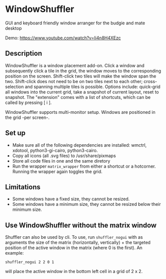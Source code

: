 # WindowShuffler

GUI and keyboard friendly window arranger for the budgie and mate desktop

Demo: https://www.youtube.com/watch?v=Ii4n8H4XEzc

## Description
WindowShuffler is a window placement add-on. Click a window and subsequently click a tile in the grid, the window moves to the corresponding position on the screen. Shift-click two tiles will make the window span the two. Shift-click does not need to be on two tiles next to each other; cross- selection and spanning multiple tiles is possible.
Options include: quick-grid all windows into the current grid, take a snapshot of current layout, reset to snapshot.
The "extension" comes with a list of shortcuts, which can be called by pressing [ i ].

WindowShuffler supports multi-monitor setup. Windows are positioned in the grid -per screen-.

## Set up
- Make sure all of the following dependencies are installed: wmctrl, xdotool, python3-gi-cairo, python3-cairo.
- Copy all icons (all .svg files) to /usr/share/pixmaps
- Store all code files in one and the same diretory
- Run the wrapper `matrix_wrapper` from either a shortcut or a hotcorner. Running the wrapper again toggles the grid.

## Limitations
- Some windows have a fixed size, they cannot be resized.
- Some windows have a minimum size, they cannot be resized below their minimum size.

## Use WindowShuffler without the matrix window
Shuffler can also be used by cli. To use, run `shuffler_nogui` with as arguments the size of the matrix (horizontally, vertically) + the targeted position of the active window in the matrix (where 0 is the first). An example:

`shuffler_nogui 2 2 0 1`

will place the active window in the bottom left cell in a grid of 2 x 2.

